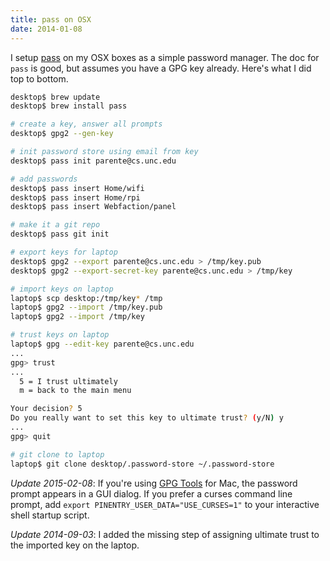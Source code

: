 ```yaml
---
title: pass on OSX
date: 2014-01-08
---
```


I setup [pass](http://zx2c4.com/projects/password-store/) on my OSX boxes as a simple password manager. The doc for `pass` is good, but assumes you have a GPG key already. Here's what I did top to bottom.

```bash
desktop$ brew update
desktop$ brew install pass

# create a key, answer all prompts
desktop$ gpg2 --gen-key

# init password store using email from key
desktop$ pass init parente@cs.unc.edu

# add passwords
desktop$ pass insert Home/wifi
desktop$ pass insert Home/rpi
desktop$ pass insert Webfaction/panel

# make it a git repo
desktop$ pass git init

# export keys for laptop
desktop$ gpg2 --export parente@cs.unc.edu > /tmp/key.pub
desktop$ gpg2 --export-secret-key parente@cs.unc.edu > /tmp/key

# import keys on laptop
laptop$ scp desktop:/tmp/key* /tmp
laptop$ gpg2 --import /tmp/key.pub
laptop$ gpg2 --import /tmp/key

# trust keys on laptop
laptop$ gpg --edit-key parente@cs.unc.edu
...
gpg> trust
...
  5 = I trust ultimately
  m = back to the main menu

Your decision? 5
Do you really want to set this key to ultimate trust? (y/N) y
...
gpg> quit

# git clone to laptop
laptop$ git clone desktop/.password-store ~/.password-store
```

_Update 2015-02-08_: If you're using [GPG Tools](https://gpgtools.org/) for Mac, the password prompt appears in a GUI dialog. If you prefer a curses command line prompt, add `export PINENTRY_USER_DATA="USE_CURSES=1"` to your interactive shell startup script.

_Update 2014-09-03_: I added the missing step of assigning ultimate trust to the imported key on the laptop.
